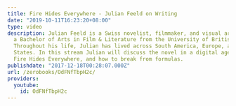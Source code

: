 ```yaml
---
title: Fire Hides Everywhere - Julian Feeld on Writing
date: "2019-10-11T16:23:20+08:00"
type: video
description: Julian Feeld is a Swiss novelist, filmmaker, and visual artist, with
  a Bachelor of Arts in Film & Literature from the University of British Columbia.
  Throughout his life, Julian has lived across South America, Europe, and the United
  States. In this stream Julian will discuss the novel in a digital age, his book
  Fire Hides Everywhere, and how to break from formulas.
publishdate: "2017-12-18T00:28:07.000Z"
url: /zerobooks/OdFNfTbpH2c/
providers:
  youtube:
    id: OdFNfTbpH2c
---
```


